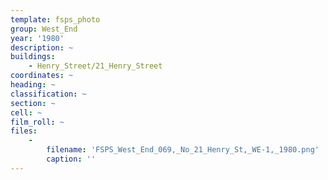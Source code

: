 ```yaml
---
template: fsps_photo
group: West_End
year: '1980'
description: ~
buildings:
    - Henry_Street/21_Henry_Street
coordinates: ~
heading: ~
classification: ~
section: ~
cell: ~
film_roll: ~
files:
    -
        filename: 'FSPS_West_End_069,_No_21_Henry_St,_WE-1,_1980.png'
        caption: ''
---
```

